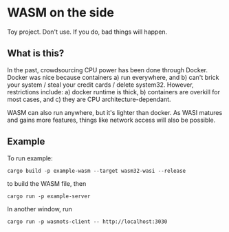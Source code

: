 # WASM on the side

Toy project. Don't use. If you do, bad things will happen.

## What is this?

In the past, crowdsourcing CPU power has been done through Docker. Docker was nice because containers a) run everywhere, and b) can't brick your system / steal your credit cards / delete system32. However, restrictions include: a) docker runtime is thick, b) containers are overkill for most cases, and c) they are CPU architecture-dependant.

WASM can also run anywhere, but it's lighter than docker. As WASI matures and gains more features, things like network access will also be possible.

## Example

To run example: 

`cargo build -p example-wasm --target wasm32-wasi --release` 

to build the WASM file, then

`cargo run -p example-server`

In another window, run

`cargo run -p wasmots-client -- http://localhost:3030`
